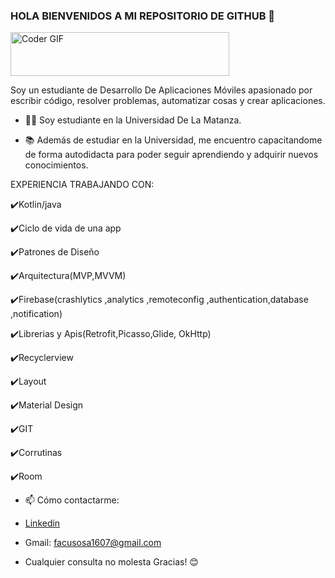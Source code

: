 ### HOLA BIENVENIDOS A MI REPOSITORIO DE GITHUB 👋

<img alt="Coder GIF" height=70 width=350 src="https://magiccopy.xyz/assets/images/hadder.gif" />

Soy un estudiante de Desarrollo De Aplicaciones Móviles apasionado por escribir código, resolver problemas, automatizar cosas y crear aplicaciones.

- 👨‍🎓 Soy estudiante en la Universidad De La Matanza.

- 📚 Además de estudiar en la Universidad, me encuentro capacitandome de forma autodidacta para poder seguir aprendiendo y adquirir nuevos conocimientos. 


EXPERIENCIA TRABAJANDO CON:

✔️Kotlin/java

✔️Ciclo de vida de una app

✔️Patrones de Diseño

✔️Arquitectura(MVP,MVVM) 

✔️Firebase(crashlytics ,analytics ,remoteconfig ,authentication,database ,notification)

✔️Librerias y Apis(Retrofit,Picasso,Glide, OkHttp)

✔️Recyclerview 

✔️Layout 

✔️Material Design

✔️GIT 

✔️Corrutinas

✔️Room


- 📫 Cómo contactarme: 

- [Linkedin](https://www.linkedin.com/in/sosafacundo/)
  
- Gmail: facusosa1607@gmail.com

- Cualquier consulta no molesta Gracias! 😊
